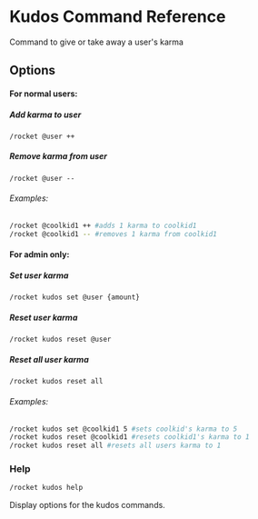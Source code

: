 # Kudos Command Reference 

Command to give or take away a user's karma

## Options
#### For normal users:
##### Add karma to user
```
/rocket @user ++
```
##### Remove karma from user
```
/rocket @user --
```
###### Examples:
```sh
/rocket @coolkid1 ++ #adds 1 karma to coolkid1
/rocket @coolkid1 -- #removes 1 karma from coolkid1
```

#### For admin only:
##### Set user karma
```
/rocket kudos set @user {amount}
```
##### Reset user karma
```
/rocket kudos reset @user
```
##### Reset all user karma
```
/rocket kudos reset all
```
###### Examples:
```sh
/rocket kudos set @coolkid1 5 #sets coolkid's karma to 5
/rocket kudos reset @coolkid1 #resets coolkid1's karma to 1
/rocket kudos reset all #resets all users karma to 1
```

### Help

```sh
/rocket kudos help
```

Display options for the kudos commands.


